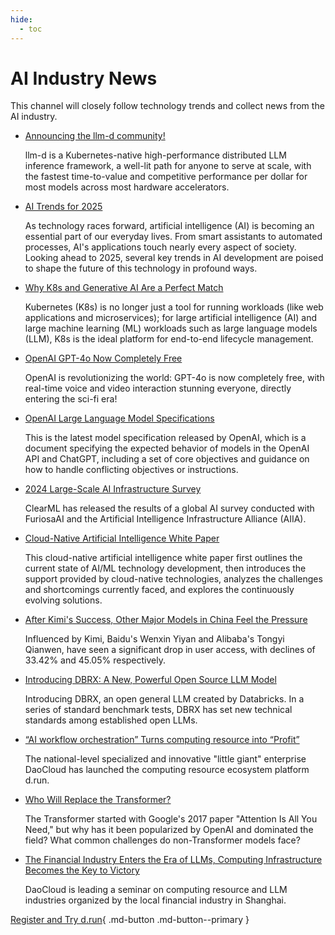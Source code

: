 ```yaml
---
hide:
  - toc
---
```


# AI Industry News

This channel will closely follow technology trends and collect news from the AI industry.

- [Announcing the llm-d community!](./2025/llmd.md)

    llm-d is a Kubernetes-native high-performance distributed LLM inference framework,
    a well-lit path for anyone to serve at scale, with the fastest time-to-value and competitive performance per dollar for most models across most hardware accelerators.

- [AI Trends for 2025](./2025/0102-ai-trend.md)

    As technology races forward, artificial intelligence (AI) is becoming an essential part of our everyday lives.
    From smart assistants to automated processes, AI's applications touch nearly every aspect of society.
    Looking ahead to 2025, several key trends in AI development are poised to shape the future of this
    technology in profound ways.

- [Why K8s and Generative AI Are a Perfect Match](2024/0702-k8s-for-genai.md)

    Kubernetes (K8s) is no longer just a tool for running workloads (like web applications and microservices);
    for large artificial intelligence (AI) and large machine learning (ML) workloads such as large language models (LLM), K8s is the ideal platform for end-to-end lifecycle management.

- [OpenAI GPT-4o Now Completely Free](2024/0514-gpt4o.md)

    OpenAI is revolutionizing the world: GPT-4o is now completely free, with real-time voice and video interaction stunning everyone, directly entering the sci-fi era!

- [OpenAI Large Language Model Specifications](2024/0509-model-spec.md)

    This is the latest model specification released by OpenAI, which is a document specifying the expected behavior of models in the OpenAI API and ChatGPT,
    including a set of core objectives and guidance on how to handle conflicting objectives or instructions.

- [2024 Large-Scale AI Infrastructure Survey](2024/0429-ai-survey.md)

    ClearML has released the results of a global AI survey conducted with FuriosaAI and the Artificial Intelligence Infrastructure Alliance (AIIA).

- [Cloud-Native Artificial Intelligence White Paper](2024/0410-cnai-wp.md)

    This cloud-native artificial intelligence white paper first outlines the current state of AI/ML technology development, then introduces the support provided by cloud-native technologies, analyzes the challenges and shortcomings currently faced, and explores the continuously evolving solutions.

- [After Kimi's Success, Other Major Models in China Feel the Pressure](2024/0408-after-kimi.md)

    Influenced by Kimi, Baidu's Wenxin Yiyan and Alibaba's Tongyi Qianwen,
    have seen a significant drop in user access, with declines of 33.42% and 45.05% respectively.

- [Introducing DBRX: A New, Powerful Open Source LLM Model](2024/0407-dbrx.md)

    Introducing DBRX, an open general LLM created by Databricks.
    In a series of standard benchmark tests, DBRX has set new technical standards among established open LLMs.

- [“AI workflow orchestration” Turns computing resource into “Profit”](2024/0403-cp-to-profit.md)

    The national-level specialized and innovative "little giant" enterprise DaoCloud has launched the computing resource ecosystem platform d.run.

- [Who Will Replace the Transformer?](2024/0327-transformer.md)

    The Transformer started with Google's 2017 paper "Attention Is All You Need,"
    but why has it been popularized by OpenAI and dominated the field?
    What common challenges do non-Transformer models face?

- [The Financial Industry Enters the Era of LLMs, Computing Infrastructure Becomes the Key to Victory](2024/0326-compute-power.md)

    DaoCloud is leading a seminar on computing resource and LLM industries organized by the local financial industry in Shanghai.

[Register and Try d.run](https://console.d.run/){ .md-button .md-button--primary }
